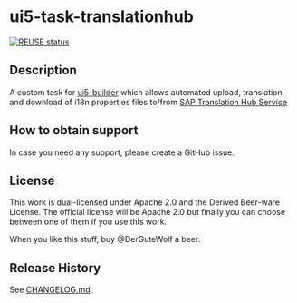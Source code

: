 # ui5-task-translationhub
[![REUSE status](https://api.reuse.software/badge/github.com/DerGuteWolf/ui5-task-translationhub)](https://api.reuse.software/info/github.com/DerGuteWolf/ui5-task-translationhub)

## Description
A custom task for [ui5-builder](https://github.com/SAP/ui5-builder) which allows automated upload, translation and download of i18n properties files to/from [SAP Translation Hub Service](https://help.sap.com/viewer/p/SAP_TRANSLATION_HUB)

## How to obtain support
In case you need any support, please create a GitHub issue.

## License
This work is dual-licensed under Apache 2.0 and the Derived Beer-ware License. The official license will be Apache 2.0 but finally you can choose between one of them if you use this work.

When you like this stuff, buy @DerGuteWolf a beer.

## Release History
See [CHANGELOG.md](CHANGELOG.md).
